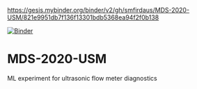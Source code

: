 https://gesis.mybinder.org/binder/v2/gh/smfirdaus/MDS-2020-USM/821e9951db7f136f13301bdb5368ea94f2f0b138

[![Binder](https://mybinder.org/badge_logo.svg)](https://mybinder.org/v2/gh/smfirdaus/MDS-2020-USM/master)

# MDS-2020-USM
ML experiment for ultrasonic flow meter diagnostics
